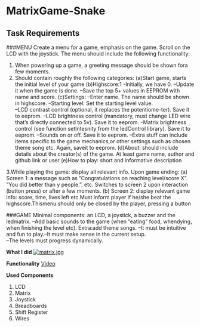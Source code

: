 # MatrixGame-Snake

## Task Requirements

###MENU
Create a menu for a game, emphasis on the game. Scroll on the LCD with the joystick. The menu should include the following functionality:
1.  When powering up a game, a greeting message should be shown fora few moments.
2.  Should contain roughly the following categories:
(a)Start game, starts the initial level of your game
(b)Highscore:1 -Initially, we have 0. –Update  it  when  the  game  is  done. –Save the top 5+ values in EEPROM with name and score.
(c)Settings: –Enter name. The name should be shown in highscore. 
	–Starting  level:  Set  the  starting  level  value.  
	–LCD contrast control (optional, it replaces the potentiome-ter).  Save it to eeprom.
	–LCD brightness control (mandatory, must change LED wire that’s directly connected to 5v).  Save it to eeprom.
	–Matrix brightness control (see function setIntesnity from the ledControl library).  Save it to eeprom.
	–Sounds on or off.  Save it to eeprom.
	–Extra stuff can include items specific to the game mechanics,or other settings such as chosen theme song etc.  Again, saveit to eeprom.
(d)About: should include details about the creator(s) of the game. At least game name, author and github link or user 
(e)How to play: short and informative description

3.While playing the game: display all relevant info. Upon game ending:
(a)  Screen 1: a message such as ”Congratulations on reaching level/score X”.  ”You did better than y people.”.  etc.  Switches to screen 2 upon interaction (button press) or after a few moments.
(b)  Screen 2:  display relevant game info:  score, time, lives left etc.Must  inform  player  if  he/she  beat  the  highscore.Thismenu should only be closed by the player, pressing a button


###GAME
Minimal components: an LCD, a joystick, a buzzer and the ledmatrix.
–Add basic sounds to the game (when ”eating” food, whendying, when finishing the level etc). Extra:add theme songs.
–It must be intuitive and fun to play.–It must make sense in the current setup.  
–The levels must progress dynamically.  

**What I did**
[![matrix.jpg](https://i.postimg.cc/jSSYCzmF/matrix.jpg)](https://postimg.cc/qzS55Cks)

**Functionality**
[Video](https://youtu.be/uuDMRFF1mbM)

**Used Components**
1. LCD
2. Matrix
3. Joystick
4. Breadboards
5. Shift Register
6. Wires